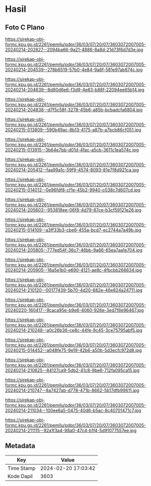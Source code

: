 # Hasil

## Foto C Plano

https://sirekap-obj-formc.kpu.go.id/2261/pemilu/pdpr/36/03/07/20/07/3603072007005-20240214-202827--2094ba66-9a21-4886-8a8d-21d73f6d7d3e.jpg

https://sirekap-obj-formc.kpu.go.id/2261/pemilu/pdpr/36/03/07/20/07/3603072007005-20240214-204539--278b6519-57b0-4e84-9a6f-581e97ab674c.jpg

https://sirekap-obj-formc.kpu.go.id/2261/pemilu/pdpr/36/03/07/20/07/3603072007005-20240214-204639--8d80d6e6-f3d9-4e83-b88f-22094ee65b14.jpg

https://sirekap-obj-formc.kpu.go.id/2261/pemilu/pdpr/36/03/07/20/07/3603072007005-20240214-204838--d7f5c58f-3278-45b6-a85b-bcbadcfa6804.jpg

https://sirekap-obj-formc.kpu.go.id/2261/pemilu/pdpr/36/03/07/20/07/3603072007005-20240215-013809--590b49ac-8b13-4175-a87b-a7bcb86cf051.jpg

https://sirekap-obj-formc.kpu.go.id/2261/pemilu/pdpr/36/03/07/20/07/3603072007005-20240215-013915--3b64e7bb-d01d-4fac-a5cb-3611c1ea574c.jpg

https://sirekap-obj-formc.kpu.go.id/2261/pemilu/pdpr/36/03/07/20/07/3603072007005-20240214-205412--faa99a1c-59f9-4574-8093-81e7f8d921ca.jpg

https://sirekap-obj-formc.kpu.go.id/2261/pemilu/pdpr/36/03/07/20/07/3603072007005-20240215-014012--0e96fdf8-cf1e-45b2-9940-c038c7d607cd.jpg

https://sirekap-obj-formc.kpu.go.id/2261/pemilu/pdpr/36/03/07/20/07/3603072007005-20240214-205603--953818ee-06f8-4d79-87ce-b3cf59121e26.jpg

https://sirekap-obj-formc.kpu.go.id/2261/pemilu/pdpr/36/03/07/20/07/3603072007005-20240215-014109--a3ff33b3-cbe6-455a-bcd7-ec2744a7a49b.jpg

https://sirekap-obj-formc.kpu.go.id/2261/pemilu/pdpr/36/03/07/20/07/3603072007005-20240214-205805--777ed54f-36c7-46bb-9a66-65ea7aa1e704.jpg

https://sirekap-obj-formc.kpu.go.id/2261/pemilu/pdpr/36/03/07/20/07/3603072007005-20240214-205905--16a5e1b0-e690-4121-ae8c-4fbcbb266634.jpg

https://sirekap-obj-formc.kpu.go.id/2261/pemilu/pdpr/36/03/07/20/07/3603072007005-20240214-210120--00177439-5b70-4d20-882e-46e824a24711.jpg

https://sirekap-obj-formc.kpu.go.id/2261/pemilu/pdpr/36/03/07/20/07/3603072007005-20240220-160417--9caca95e-b9e6-4060-926e-3ed7f8e96467.jpg

https://sirekap-obj-formc.kpu.go.id/2261/pemilu/pdpr/36/03/07/20/07/3603072007005-20240214-210248--a0c26b36-ce8c-44fe-9c45-3ce75795abf5.jpg

https://sirekap-obj-formc.kpu.go.id/2261/pemilu/pdpr/36/03/07/20/07/3603072007005-20240215-014452--a048fe75-9e19-42b6-a50b-5d3ecfc972d8.jpg

https://sirekap-obj-formc.kpu.go.id/2261/pemilu/pdpr/36/03/07/20/07/3603072007005-20240214-210625--84127ca9-5db2-41c8-9be6-712fa095ca15.jpg

https://sirekap-obj-formc.kpu.go.id/2261/pemilu/pdpr/36/03/07/20/07/3603072007005-20240214-210747--8a7427ab-d778-471b-8662-5b17dfb99611.jpg

https://sirekap-obj-formc.kpu.go.id/2261/pemilu/pdpr/36/03/07/20/07/3603072007005-20240214-211034--100ee6a5-0475-40d6-b5ac-8c40701471c7.jpg

https://sirekap-obj-formc.kpu.go.id/2261/pemilu/pdpr/36/03/07/20/07/3603072007005-20240214-211115--92a1f3a4-98a0-47c4-b1f4-5d91077557ee.jpg


## Metadata

| Key        | Value               |
| ---------- | ------------------- |
| Time Stamp | 2024-02-20 17:03:42 |
| Kode Dapil | 3603                |



